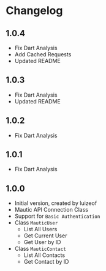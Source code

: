 # Changelog

## 1.0.4

- Fix Dart Analysis
- Add Cached Requests
- Updated README

## 1.0.3

- Fix Dart Analysis
- Updated README

## 1.0.2

- Fix Dart Analysis

## 1.0.1

- Fix Dart Analysis

## 1.0.0

- Initial version, created by luizeof
- Mautic API Connection Class
- Support for `Basic Authentication`
- Class `MauticUser`
  - List All Users
  - Get Current User
  - Get User by ID
- Class `MauticContact`
  - List All Contacts
  - Get Contact by ID

